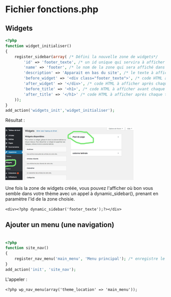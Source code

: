 # Fichier fonctions.php

## Widgets

```PHP
<?php
function widget_initialiser()
{
    register_sidebar(array( /* Défini la nouvelle zone de widgets*/
        'id' => 'footer_texte', /* un id unique qui servira à afficher la zone */
        'name' => 'footer', /* le nom de la zone qui sera affiché dans l'administration  */
        'description' => 'Apparait en bas du site', /* le texte à afficher sur la page de gestion des widgets  */
        'before_widget' => '<div class="footer_texte">', /* code HTML à afficher avant chaque widget ; */
        'after_widget' => '</div>', /* code HTML à afficher après chaque widget ; */
        'before_title' => '<h1>', /* code HTML à afficher avant chaque titre de widget  */
        'after_title' => '</h1>' /* code HTML à afficher après chaque titre de widget. */
    ));
}
add_action('widgets_init','widget_initialiser');
```

Résultat : 

<img src="images/widget.jpg" width="80%" height="80%" />

Une fois la zone de widgets créée, vous pouvez l'afficher où bon vous semble dans votre thème avec un appel à dynamic_sidebar(), prenant en paramètre l'id de la zone choisie.

```<div><?php dynamic_sidebar('footer_texte');?></div>```

## Ajouter un menu (une navigation)

```PHP

<?php
function site_nav()
{
    register_nav_menu('main_menu', 'Menu principal'); /* enregistre le menu(l'identifiant du menu(unique), libellé du menu(texte), qui sera affiché dans le panneau d'administration )*/
}
add_action('init', 'site_nav');

```

L'appeler :

`<?php wp_nav_menu(array('theme_location' => 'main_menu'));`